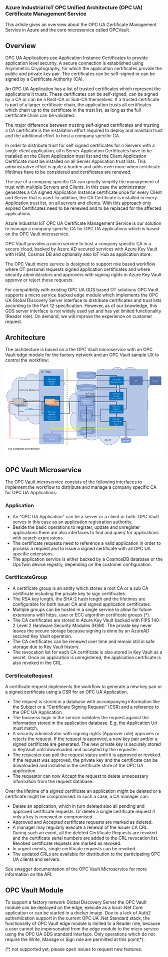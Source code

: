 ### Azure Industrial IoT OPC Unified Architecture (OPC UA) Certificate Management Service

This article gives an overview about the OPC UA Certificate Management Service in Azure and the core microservice called OPCVault.

## Overview

OPC UA Applications use Application Instance Certificates to provide application level security. 
A secure connection is established using Asymmetric Cryptography, for which the application 
certificates provide the public and private key pair. 
The certificates can be self-signed or can be signed by a Certificate Authority (CA).

An OPC UA Application has a list of trusted certificates which represent the applications it trusts. 
These certificates can be self-signed, can be signed by a CA or can be a Root-CA or Sub-CA themselves. 
If a trusted certificate is part of a larger certificate chain, the application trusts all certificates 
which chain up to the certificate in the trust list, as long as the full certificate chain can be validated.

The major difference between trusting self-signed certificates and trusting a CA certificate 
is the installation effort required to deploy and maintain trust and the additional effort 
to host a company specific CA. 

In order to distribute trust for self signed certificates for n Servers with a single client 
application, all n Server Application Certificates have to be installed on the Client 
Application trust list and the Client Application Certificate must be installed on all 
Server Application trust lists. This administrative effort is quite a burden and adds 
even more when certificate lifetimes have to be considered and certificates are renewed.

The use of a company specific CA can greatly simplify the management of trust with 
multiple Servers and Clients. In this case the administrator generates a CA signed 
Application Instance certificate once for every Client and Server that is used. 
In addition, the CA Certificate is installed in every Application trust list, 
on all servers and clients. With this approach only expired Certificates need to 
be renewed and to be replaced for the affected applications.

Azure Industrial IoT OPC UA Certificate Management Service is our solution to 
manage a company specific CA for OPC UA applications which is based on the OPC Vault microservice.

OPC Vault provides a micro service to host a company specific CA in a secure 
cloud, backed by Azure AD secured services with Azure Key Vault with HSM, 
Cosmos DB and optionally also IoT Hub as application store.

The OPC Vault micro service is designed to support role based workflow where OT 
personal requests signed application certificates and where security 
administrators and approvers with signing rights in Azure Key Vault 
approve or reject these requests.

For compatibility with existing OPC UA GDS based OT solutions OPC Vault 
supports a micro service backed edge module which implements the 
OPC UA Global Discovery Server interface to distribute certificates 
and trust lists according to the Part 12 specification. 
However, as of our knowledge, this GDS server interface is not widely 
used yet and has yet limited functionality (Reader role). On demand, we will 
improve the experience on customer request.

## Architecture

The architecture is based on a the OPC Vault microservice with an OPC Vault 
edge module for the factory network and an OPC Vault sample UX to control the workflow:

![OPCVault Architecture](opcvaultarchitecture.png "OPCVault architecture")


## OPC Vault Microservice

The OPC Vault microservice consists of the following interfaces to implement 
the workflow to distribute and manage a company specific CA for OPC UA Applications:

### Application 
- An “OPC UA Application” can be a server or a client or both. OPC Vault serves in this 
case as an application registration authority. 
- Beside the basic operations to register, 
update and unregister applications there are also interfaces to find and query 
for applications with search expressions. 
- The certificate requests need to reference 
a valid application in order to process a request and to issue a signed certificate 
with all OPC UA specific extensions. 
- The application service is either backed by a CosmosDB 
database or the OpcTwin device registry, depending on the customer configuration.

### CertificateGroup
- A certificate group is an entity which stores a root CA or a sub CA certificate 
including the private key to sign certificates. 
- The RSA key length, the SHA-2 hash length 
and the lifetimes are configurable for both Issuer CA and signed application certificates. 
- Multiple groups can be hosted in a single service to allow for future extensions with https, 
user or ECC algorithm certificate groups (*). 
- The CA certificates are stored in Azure Key Vault backed with FIPS 140-2 Level 2 Hardware Security Modules (HSM). 
The private key never leaves the secure storage because signing is done 
by an AzureAD secured Key Vault operation. 
- The CA certificates can be renewed over time and 
remain still in safe storage due to Key Vault history. 
- The revocation list for each CA certificate is also stored in Key Vault as a secret. 
Once an application is unregistered, the application certificate is also revoked in the CRL.

### CertificateRequest
A certificate request implements the workflow to generate a new key pair or a signed certificate using a CSR for an OPC UA Application. 
- The request is stored in a database with accompanying information like the Subject or a “Certificate Signing Request” (CSR) and a reference to the OPC UA Application. 
- The business logic in the service validates the request against the information stored in the application database. E.g. the Application Uri must match.
- A security administrator with signing rights (Approver role) approves or rejects the request. If the request is approved, a new key pair and/or a signed certificate are generated. The new private key is securely stored in KeyVault until downloaded and accepted by the requester.
- The requester can poll the request status until it is approved or revoked. If the request was approved, the private key and the certificate can be downloaded and installed in the certificate store of the OPC UA application.
- The requestor can now Accept the request to delete unnecessary information from the request database.

Over the lifetime of a signed certificate an application might be deleted or a certificate might be compromised. In such a case, a CA manager can:
- Delete an application, which in turn deleted also all pending and approved certificate requests. Or delete a single certificate request if only a key is renewed or compromised.
- Approved and Accepted certificate requests are marked as deleted.
- A manager may regularly execute a renewal of the Issuer CA CRL. During such an event, all the deleted Certificate Requests are revoked and the certificate serial numbers are added to the CRL revocation list. Revoked certificate requests are marked as revoked.
- In urgent events, single certificate requests can be revoked.
- The updated CRLs are available for distribution to the participating OPC UA clients and servers.
 
See swagger documentation of the OPC Vault Microservice for more information on the API.

## OPC Vault Module
To support a factory network Global Discovery Server the OPC Vault module can be deployed on the edge, 
execute as a local .Net Core application or can be started in a docker image. 
Due to a lack of Auth2 authentication support in the current OPC UA .Net Standard stack, 
the functionality of OPC Vault edge module is limited to a Reader role, because a user cannot be 
impersonated from the edge module to the micro service using the OPC UA GDS standard interface. 
Only operations which do not require the Write, Manage or Sign role are permitted at this point(*). 

(*) not supported yet, please open issues to request new features.
